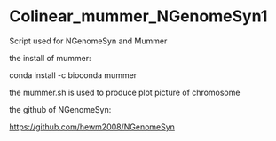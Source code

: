 # Colinear_mummer_NGenomeSyn1
Script used for NGenomeSyn and Mummer

the install of mummer: 

conda install -c bioconda mummer

the mummer.sh is used to produce plot picture of chromosome

the github of NGenomeSyn:

https://github.com/hewm2008/NGenomeSyn
